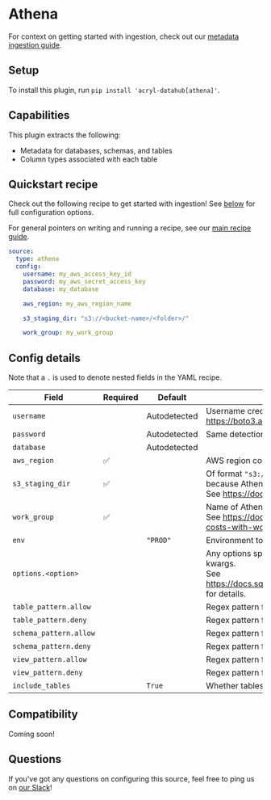 # Athena

For context on getting started with ingestion, check out our [metadata ingestion guide](../README.md).

## Setup

To install this plugin, run `pip install 'acryl-datahub[athena]'`.

## Capabilities

This plugin extracts the following:

- Metadata for databases, schemas, and tables
- Column types associated with each table

## Quickstart recipe

Check out the following recipe to get started with ingestion! See [below](#config-details) for full configuration options.

For general pointers on writing and running a recipe, see our [main recipe guide](../README.md#recipes).

```yml
source:
  type: athena
  config:
    username: my_aws_access_key_id
    password: my_aws_secret_access_key
    database: my_database

    aws_region: my_aws_region_name

    s3_staging_dir: "s3://<bucket-name>/<folder>/"

    work_group: my_work_group
```

## Config details

Note that a `.` is used to denote nested fields in the YAML recipe.

| Field                  | Required | Default      | Description                                                                                                                                                                                                |
| ---------------------- | -------- | ------------ | ---------------------------------------------------------------------------------------------------------------------------------------------------------------------------------------------------------- |
| `username`             |          | Autodetected | Username credential. If not specified, detected with boto3 rules. See https://boto3.amazonaws.com/v1/documentation/api/latest/guide/credentials.html                                                       |
| `password`             |          | Autodetected | Same detection scheme as `username`                                                                                                                                                                        |
| `database`             |          | Autodetected |                                                                                                                                                                                                            |
| `aws_region`           | ✅       |              | AWS region code.                                                                                                                                                                                           |
| `s3_staging_dir`       | ✅       |              | Of format `"s3://<bucket-name>/prefix/"`. The `s3_staging_dir` parameter is needed because Athena always writes query results to S3. <br />See https://docs.aws.amazon.com/athena/latest/ug/querying.html. |
| `work_group`           | ✅       |              | Name of Athena workgroup. <br />See https://docs.aws.amazon.com/athena/latest/ug/manage-queries-control-costs-with-workgroups.html.                                                                        |
| `env`                  |          | `"PROD"`     | Environment to use in namespace when constructing URNs.                                                                                                                                                    |
| `options.<option>`     |          |              | Any options specified here will be passed to SQLAlchemy's `create_engine` as kwargs.<br />See https://docs.sqlalchemy.org/en/14/core/engines.html#sqlalchemy.create_engine for details.                    |
| `table_pattern.allow`  |          |              | Regex pattern for tables to include in ingestion.                                                                                                                                                          |
| `table_pattern.deny`   |          |              | Regex pattern for tables to exclude from ingestion.                                                                                                                                                        |
| `schema_pattern.allow` |          |              | Regex pattern for schemas to include in ingestion.                                                                                                                                                         |
| `schema_pattern.deny`  |          |              | Regex pattern for schemas to exclude from ingestion.                                                                                                                                                       |
| `view_pattern.allow`   |          |              | Regex pattern for views to include in ingestion.                                                                                                                                                           |
| `view_pattern.deny`    |          |              | Regex pattern for views to exclude from ingestion.                                                                                                                                                         |
| `include_tables`       |          | `True`       | Whether tables should be ingested.                                                                                                                                                                         |

## Compatibility

Coming soon!

## Questions

If you've got any questions on configuring this source, feel free to ping us on [our Slack](https://slack.datahubproject.io/)!
